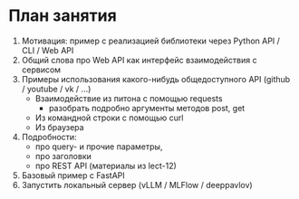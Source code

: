 # План занятия

1. Мотивация: пример с реализацией библиотеки через Python API / CLI / Web API
2. Общий слова про Web API как интерфейс взаимодействия с сервисом
3. Примеры использования какого-нибудь общедоступного API (github / youtube / vk / ...)
    - Взаимодействие из питона с помощью requests
        - разобрать подробно аргументы методов post, get
    - Из командной строки с помощью curl
    - Из браузера 
4. Подробности:
    - про query- и прочие параметры,
    - про заголовки
    - про REST API (материалы из lect-12)
5. Базовый пример с FastAPI
6. Запустить локальный сервер (vLLM / MLFlow / deeppavlov)
